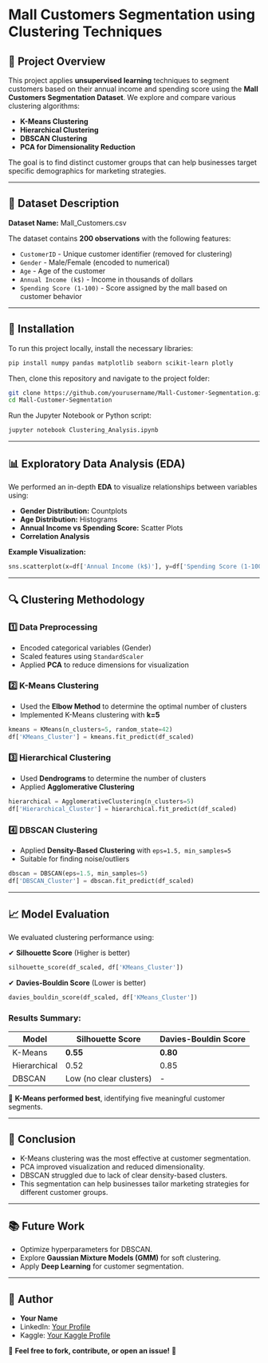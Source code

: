 # Mall Customers Segmentation using Clustering Techniques

## 📌 Project Overview
This project applies **unsupervised learning** techniques to segment customers based on their annual income and spending score using the **Mall Customers Segmentation Dataset**. We explore and compare various clustering algorithms:

- **K-Means Clustering**
- **Hierarchical Clustering**
- **DBSCAN Clustering**
- **PCA for Dimensionality Reduction**

The goal is to find distinct customer groups that can help businesses target specific demographics for marketing strategies.

---

## 📂 Dataset Description
**Dataset Name:** Mall_Customers.csv

The dataset contains **200 observations** with the following features:
- `CustomerID` - Unique customer identifier (removed for clustering)
- `Gender` - Male/Female (encoded to numerical)
- `Age` - Age of the customer
- `Annual Income (k$)` - Income in thousands of dollars
- `Spending Score (1-100)` - Score assigned by the mall based on customer behavior

---

## 🚀 Installation
To run this project locally, install the necessary libraries:

```bash
pip install numpy pandas matplotlib seaborn scikit-learn plotly
```

Then, clone this repository and navigate to the project folder:
```bash
git clone https://github.com/yourusername/Mall-Customer-Segmentation.git
cd Mall-Customer-Segmentation
```

Run the Jupyter Notebook or Python script:
```bash
jupyter notebook Clustering_Analysis.ipynb
```

---

## 📊 Exploratory Data Analysis (EDA)
We performed an in-depth **EDA** to visualize relationships between variables using:
- **Gender Distribution:** Countplots
- **Age Distribution:** Histograms
- **Annual Income vs Spending Score:** Scatter Plots
- **Correlation Analysis**

**Example Visualization:**
```python
sns.scatterplot(x=df['Annual Income (k$)'], y=df['Spending Score (1-100)'], hue=df['Gender'], palette='viridis')
```

---

## 🔍 Clustering Methodology
### 1️⃣ Data Preprocessing
- Encoded categorical variables (Gender)
- Scaled features using `StandardScaler`
- Applied **PCA** to reduce dimensions for visualization

### 2️⃣ K-Means Clustering
- Used the **Elbow Method** to determine the optimal number of clusters
- Implemented K-Means clustering with **k=5**

```python
kmeans = KMeans(n_clusters=5, random_state=42)
df['KMeans_Cluster'] = kmeans.fit_predict(df_scaled)
```

### 3️⃣ Hierarchical Clustering
- Used **Dendrograms** to determine the number of clusters
- Applied **Agglomerative Clustering**

```python
hierarchical = AgglomerativeClustering(n_clusters=5)
df['Hierarchical_Cluster'] = hierarchical.fit_predict(df_scaled)
```

### 4️⃣ DBSCAN Clustering
- Applied **Density-Based Clustering** with `eps=1.5, min_samples=5`
- Suitable for finding noise/outliers

```python
dbscan = DBSCAN(eps=1.5, min_samples=5)
df['DBSCAN_Cluster'] = dbscan.fit_predict(df_scaled)
```

---

## 📈 Model Evaluation
We evaluated clustering performance using:

✔ **Silhouette Score** (Higher is better)
```python
silhouette_score(df_scaled, df['KMeans_Cluster'])
```
✔ **Davies-Bouldin Score** (Lower is better)
```python
davies_bouldin_score(df_scaled, df['KMeans_Cluster'])
```

### **Results Summary:**
| Model              | Silhouette Score | Davies-Bouldin Score |
|-------------------|----------------|------------------|
| K-Means          | **0.55**        | **0.80**        |
| Hierarchical     | 0.52            | 0.85            |
| DBSCAN           | Low (no clear clusters) | - |

🔹 **K-Means performed best**, identifying five meaningful customer segments.

---

## 📌 Conclusion
- K-Means clustering was the most effective at customer segmentation.
- PCA improved visualization and reduced dimensionality.
- DBSCAN struggled due to lack of clear density-based clusters.
- This segmentation can help businesses tailor marketing strategies for different customer groups.

---

## 📚 Future Work
- Optimize hyperparameters for DBSCAN.
- Explore **Gaussian Mixture Models (GMM)** for soft clustering.
- Apply **Deep Learning** for customer segmentation.

---

## 📝 Author
- **Your Name**
- LinkedIn: [Your Profile](https://www.linkedin.com/in/yourprofile/)
- Kaggle: [Your Kaggle Profile](https://www.kaggle.com/yourprofile)

🔗 **Feel free to fork, contribute, or open an issue!** 🚀


